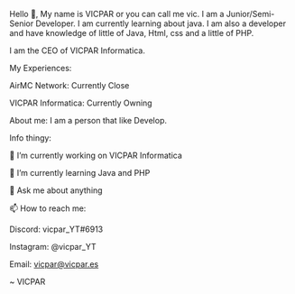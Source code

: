 Hello 👋, My name is VICPAR or you can call me vic. I am a Junior/Semi-Senior Developer. I am currently learning about java. I am also a developer and have knowledge of little of Java, Html, css and a little of PHP.

I am the CEO of VICPAR Informatica.

My Experiences:

AirMC Network: Currently Close

VICPAR Informatica: Currently Owning

About me: I am a person that like Develop.

Info thingy:

🔭 I’m currently working on VICPAR Informatica

🌱 I’m currently learning Java and PHP

💬 Ask me about anything

📫 How to reach me:
  
  Discord: vicpar_YT#6913
  
  Instagram: @vicpar_YT
  
  Email: vicpar@vicpar.es

~ VICPAR
